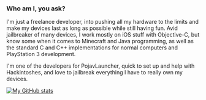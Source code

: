 ### Who am I, you ask?

I'm just a freelance developer, into pushing all my hardware to the limits and make my devices last as long as possible while still having fun. Avid jailbreaker of many devices, I work mostly on iOS stuff with Objective-C, but know some when it comes to Minecraft and Java programming, as well as the standard C and C++ implementations for normal computers and PlayStation 3 development.

I'm one of the developers for PojavLauncher, quick to set up and help with Hackintoshes, and love to jailbreak everything I have to really own my devices.

[![My GitHub stats](https://github-readme-stats.vercel.app/api?username=crystall1nedev&count_private=true&theme=dark&show_icons=true&border_radius=10&include_all_commits=true)](https://github.com/anuraghazra/github-readme-stats)

<!-- i'm sorry i had to
    ░░░▒▒▒▒░▒░░░░░░░░▒░░░░░░░░░░░░░░░░░░░░░░░░░░░░░░░░░░░░░░░░░░░▒▒░░░░░░░░░
    ░░▒▒▒▒░░░░░░░░░░░░▒░░░░░░░░░░░░░░░░░░░░░░░░░░░░░░░░░░░░░░░░░░░░░░░░░░░░▒
   ░▒▒▒░░░░░░░░░░░░░░░▒▒░░░░░░░░░░░░░░░░░▒░▒▒░░░░░░░░░░░░░░░░░░░░▒▒░░░░░░░▒▒
   ░░░░░░░░░░░░░░░░░░░░▒▒▒░░░░░░░░░░░░░░░░░▒▒▒▒▒▒▒░░░░░░░░░░░░░▒▒▒▒░░░░░░▒▒░
  ░░░░░░░░░░░░░░░░░░░░░▒░░░░░░░░░░░░░░░░░░░░░▒▒▒▒▒▒▒▒░░░░░▒▒▒▒▒▒▒▒▒░░░░░▒▒░
  ░░░░░░░░░░     ░░░░░░ ░▒░░░░░░░░░░░░░░░░░░░░░▒▒▒▒▒▒▒▒▒▒▒▒▒▒▒▒▒▒▒░░░░░▒▒░
              ░░░░░░░░░░░ ░░░░░░░░░░░░░░░░░░░░░░░░▒▒▒▒▒▒▒▒▒▒▒▒▒▒▒░░░░░▒▒░
         ░░░░░░░░░░░░░░░░░░  ░░░░░░░░░░░░░░░░░░░░░░░▒▒▒▒▒▒▒▒▒▒▒▒░░░░░▒▒░
      ░░░░░░░░░░░░░░░░░░░░░░░░               ░░░░░░░░▒▒▒▒▒▒▒▒▒░░░░░░▒▒░
      ░░░░░░░░░░░░░░░░░░░░░░░░░░░░              ░░░░░░▒▒▒▒▒▒▒░░░░░░▒░
        ░░░░░░░░░░░░░░░░░░░░░░░░░░░░░░░░░         ░░░░▒▒▒▒▒▒▒░░░░░░░
           ░░░░░░░░░░░░░░░░░░░░░░░░░░░░░░░░░░░     ░░░▒▒▒▒▒░░░░░░░
               ,,  ░░░░░░░░░░░░░░░░░░░░░░░░░░░░░░  ░░▒▒▒▒░░░░░
             ░░▒░     ░░░░░░░░░░░░░░░░░░░░░░░░░░░░░░░░▒▒▒░░░  ░░
             ░▒▒'   ░  ░░░░░░░░'  .     `''░░░░░░░░░░░▒▒▒▒░░░░░░
            ░░▒░       ░░░░░░░  ░▒░`        '░░░░░░░░▒▒▒░░░░░░░
           ░▒░░░░░    ,░░░░░░' ░▒▒░   ░,     '░░░░░░▒▒▒░░░░░░
           ░░░░░░░░░░░▒░░░░░░' ░▒▒    `   :░, ░░▒▒▒▒▒▒░░░░░
           ░░░░░░░▒▒▒▒░░░░░░░░ '▒▒░ ':   ,░╜░░▒▒▒▒▒▒▒░░░
            ░░░░░░▒▒▒░░░░░░░░░''¡┌"░'   ,░░░░▒▒▒▒▒▒▒░
            ░░░░▒▒▒▒░░░░░░░░░░░░░¡░░░░░░░░░░▒▒▒▒▒▒░
            ░░▒▒▒▒▒░░░░░░░░░░░░░░░░░░░░░░░░░░▒▒▒▒░
            ░▒▒▒▒░░░░░░░░░░░░░░░░░░░░░░░░░░░░░░░░   ░
           ░▒▒▒▒░░▒▒▒▒▒▒▒▒░░░░░░░░░░░░░░░░░░░░▒▒░░ ░
           ▒▒▒▒▒▒▒▒▒▒▒▒▒▒▒▒▒░░░░░░░░░░░░░░░░░▒░ ░░░
          ▒▒▒▒▒▒▒▒▒▒▒▒▒▒▒▒▒▒▒░░░░░░░░░░░░░░▒▒▒  ░░
        ░▒▒▒▒▒▒▒▒▒▒▒▒▒▒▒▒▒▒░░░░░░░░░░░░░░░▒▒▒
       ░▒▒▒▒▒▒▒▒▒▒▒▒▒▒▒░░░░░░░░░░░░░░░░░▒▒▒░
        ░░░▒▒▒▒▒▒▒▒▒░░▒▒▒▒▒▒▒▒░░░░░░░░░▒▒▒░
         ░░░░░░░░░░░▒▒▒▒▒▒▒▒▒▒▒▒░░░░░░▒▒▒░
            ░░░░░░░░░░░░░░░░░▒▒▒░░░░░░▒▒░
             ░░░░░░░░░░░░▒▒▒▒░░░░░░░░▒░
             -->
